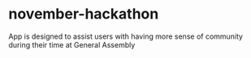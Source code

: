 # november-hackathon
App is designed to assist users with having more sense of community during their time at General Assembly
